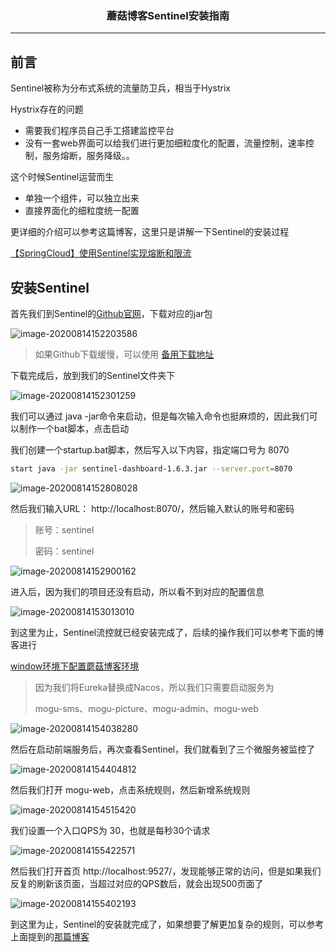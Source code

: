 ### <center>蘑菇博客Sentinel安装指南
***
## 前言

Sentinel被称为分布式系统的流量防卫兵，相当于Hystrix

Hystrix存在的问题

- 需要我们程序员自己手工搭建监控平台
- 没有一套web界面可以给我们进行更加细粒度化的配置，流量控制，速率控制，服务熔断，服务降级。。

这个时候Sentinel运营而生

- 单独一个组件，可以独立出来
- 直接界面化的细粒度统一配置

更详细的介绍可以参考这篇博客，这里只是讲解一下Sentinel的安装过程

[【SpringCloud】使用Sentinel实现熔断和限流](http://moguit.cn/#/info?blogUid=408e9c889ebf96a66af2adfdc258ba5f)

## 安装Sentinel

首先我们到Sentinel的[Github官网](https://github.com/alibaba/Sentinel/releases)，下载对应的jar包

![image-20200814152203586](https://cdn.losey.top/blog/image-20200814152203586.png)

> 如果Github下载缓慢，可以使用 [备用下载地址](https://wws.lanzous.com/iXUolhrte2j)

下载完成后，放到我们的Sentinel文件夹下

![image-20200814152301259](https://cdn.losey.top/blog/image-20200814152301259.png)

我们可以通过 java -jar命令来启动，但是每次输入命令也挺麻烦的，因此我们可以制作一个bat脚本，点击启动

我们创建一个startup.bat脚本，然后写入以下内容，指定端口号为 8070

```bash
start java -jar sentinel-dashboard-1.6.3.jar --server.port=8070
```

![image-20200814152808028](https://cdn.losey.top/blog/image-20200814152808028.png)

然后我们输入URL： http://localhost:8070/，然后输入默认的账号和密码

> 账号：sentinel
>
> 密码：sentinel

![image-20200814152900162](https://cdn.losey.top/blog/image-20200814152900162.png)

进入后，因为我们的项目还没有启动，所以看不到对应的配置信息

![image-20200814153013010](https://cdn.losey.top/blog/image-20200814153013010.png)

到这里为止，Sentinel流控就已经安装完成了，后续的操作我们可以参考下面的博客进行 

[window环境下配置蘑菇博客环境](http://moguit.cn/#/info?blogUid=082ca226cf2e4103b0ffa6e6c13d7b14)

>因为我们将Eureka替换成Nacos，所以我们只需要启动服务为
>
>mogu-sms、mogu-picture、mogu-admin、mogu-web

![image-20200814154038280](https://cdn.losey.top/blog/image-20200814154038280.png)

然后在启动前端服务后，再次查看Sentinel，我们就看到了三个微服务被监控了

![image-20200814154404812](https://cdn.losey.top/blog/image-20200814154404812.png)

然后我们打开 mogu-web，点击系统规则，然后新增系统规则

![image-20200814154515420](https://cdn.losey.top/blog/image-20200814154515420.png)

我们设置一个入口QPS为 30，也就是每秒30个请求

![image-20200814155422571](https://cdn.losey.top/blog/image-20200814155422571.png)

然后我们打开首页  http://localhost:9527/，发现能够正常的访问，但是如果我们反复的刷新该页面，当超过对应的QPS数后，就会出现500页面了

![image-20200814155402193](https://cdn.losey.top/blog/image-20200814155402193.png)

到这里为止，Sentinel的安装就完成了，如果想要了解更加复杂的规则，可以参考上面提到的[那篇博客](http://moguit.cn/#/info?blogUid=408e9c889ebf96a66af2adfdc258ba5f)